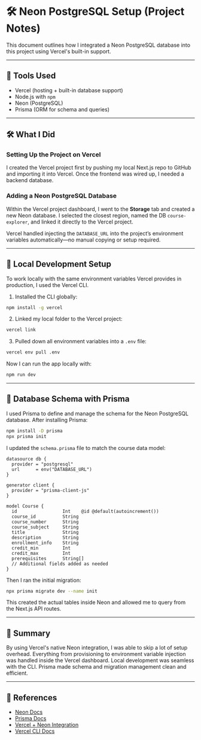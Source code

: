 # 🛠️ Neon PostgreSQL Setup (Project Notes)

This document outlines how I integrated a Neon PostgreSQL database into this project using Vercel's built-in support.

---

## 🧾 Tools Used

- Vercel (hosting + built-in database support)
- Node.js with `npm`
- Neon (PostgreSQL)
- Prisma (ORM for schema and queries)

---

## 🛠️ What I Did

### Setting Up the Project on Vercel

I created the Vercel project first by pushing my local Next.js repo to GitHub and importing it into Vercel. Once the frontend was wired up, I needed a backend database.

### Adding a Neon PostgreSQL Database

Within the Vercel project dashboard, I went to the **Storage** tab and created a new Neon database. I selected the closest region, named the DB `course-explorer`, and linked it directly to the Vercel project.

Vercel handled injecting the `DATABASE_URL` into the project’s environment variables automatically—no manual copying or setup required.

---

## 🧪 Local Development Setup

To work locally with the same environment variables Vercel provides in production, I used the Vercel CLI.

1. Installed the CLI globally:

```bash
npm install -g vercel
```

2. Linked my local folder to the Vercel project:

```bash
vercel link
```

3. Pulled down all environment variables into a `.env` file:

```bash
vercel env pull .env
```

Now I can run the app locally with:

```bash
npm run dev
```

---

## 🧱 Database Schema with Prisma

I used Prisma to define and manage the schema for the Neon PostgreSQL database. After installing Prisma:

```bash
npm install -D prisma
npx prisma init
```

I updated the `schema.prisma` file to match the course data model:

```prisma
datasource db {
  provider = "postgresql"
  url      = env("DATABASE_URL")
}

generator client {
  provider = "prisma-client-js"
}

model Course {
  id                 Int    @id @default(autoincrement())
  course_id          String
  course_number      String
  course_subject     String
  title              String
  description        String
  enrollment_info    String
  credit_min         Int
  credit_max         Int
  prerequisites      String[]
  // Additional fields added as needed
}
```

Then I ran the initial migration:

```bash
npx prisma migrate dev --name init
```

This created the actual tables inside Neon and allowed me to query from the Next.js API routes.

---

## 🏁 Summary

By using Vercel's native Neon integration, I was able to skip a lot of setup overhead. Everything from provisioning to environment variable injection was handled inside the Vercel dashboard. Local development was seamless with the CLI. Prisma made schema and migration management clean and efficient.

---

## 📎 References

- [Neon Docs](https://docs.neon.tech/)
- [Prisma Docs](https://www.prisma.io/docs)
- [Vercel + Neon Integration](https://vercel.com/integrations/neon)
- [Vercel CLI Docs](https://vercel.com/docs/cli)
